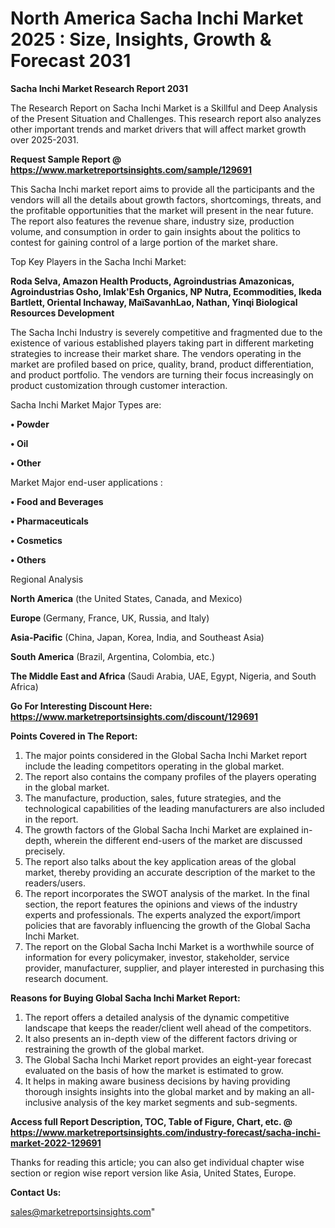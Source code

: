 # North America Sacha Inchi Market 2025 : Size, Insights, Growth & Forecast 2031

<strong>Sacha Inchi Market Research Report 2031</strong>

The Research Report on Sacha Inchi Market is a Skillful and Deep Analysis of the Present Situation and Challenges. This research report also analyzes other important trends and market drivers that will affect market growth over 2025-2031.

<strong>Request Sample Report @ <a href=https://www.marketreportsinsights.com/sample/129691>https://www.marketreportsinsights.com/sample/129691</a></strong>

This Sacha Inchi market report aims to provide all the participants and the vendors will all the details about growth factors, shortcomings, threats, and the profitable opportunities that the market will present in the near future. The report also features the revenue share, industry size, production volume, and consumption in order to gain insights about the politics to contest for gaining control of a large portion of the market share.

Top Key Players in the Sacha Inchi Market:

<strong>Roda Selva, Amazon Health Products, Agroindustrias Amazonicas, Agroindustrias Osho, Imlak'Esh Organics, NP Nutra, Ecommodities, Ikeda Bartlett, Oriental Inchaway, MaïSavanhLao, Nathan, Yinqi Biological Resources Development</strong>

The Sacha Inchi Industry is severely competitive and fragmented due to the existence of various established players taking part in different marketing strategies to increase their market share. The vendors operating in the market are profiled based on price, quality, brand, product differentiation, and product portfolio. The vendors are turning their focus increasingly on product customization through customer interaction.

Sacha Inchi Market Major Types are:

<strong>• Powder

• Oil

• Other</strong>

Market Major end-user applications :

<strong>• Food and Beverages

• Pharmaceuticals

• Cosmetics

• Others</strong>

Regional Analysis

</u><strong><b>North America</b></strong> (the United States, Canada, and Mexico)

<strong><b>Europe </b></strong>(Germany, France, UK, Russia, and Italy)

<strong><b>Asia-Pacific</b></strong> (China, Japan, Korea, India, and Southeast Asia)

<strong><b>South America</b></strong> (Brazil, Argentina, Colombia, etc.)

<strong><b>The Middle East and Africa</b></strong> (Saudi Arabia, UAE, Egypt, Nigeria, and South Africa)

<strong>Go For Interesting Discount Here: <a href=https://www.marketreportsinsights.com/discount/129691>https://www.marketreportsinsights.com/discount/129691</a></strong>

<strong>Points Covered in The Report:</strong>
<ol>
  <li>The major points considered in the Global Sacha Inchi Market report include the leading competitors operating in the global market.</li>
  <li>The report also contains the company profiles of the players operating in the global market.</li>
  <li>The manufacture, production, sales, future strategies, and the technological capabilities of the leading manufacturers are also included in the report.</li>
  <li>The growth factors of the Global Sacha Inchi Market are explained in-depth, wherein the different end-users of the market are discussed precisely.</li>
  <li>The report also talks about the key application areas of the global market, thereby providing an accurate description of the market to the readers/users.</li>
  <li>The report incorporates the SWOT analysis of the market. In the final section, the report features the opinions and views of the industry experts and professionals. The experts analyzed the export/import policies that are favorably influencing the growth of the Global Sacha Inchi Market.</li>
  <li>The report on the Global Sacha Inchi Market is a worthwhile source of information for every policymaker, investor, stakeholder, service provider, manufacturer, supplier, and player interested in purchasing this research document.</li>
</ol>
<strong>Reasons for Buying Global Sacha Inchi Market Report:</strong>

<ol>
  <li>The report offers a detailed analysis of the dynamic competitive landscape that keeps the reader/client well ahead of the competitors.</li>
  <li>It also presents an in-depth view of the different factors driving or restraining the growth of the global market.</li>
  <li>The Global Sacha Inchi Market report provides an eight-year forecast evaluated on the basis of how the market is estimated to grow.</li>
  <li>It helps in making aware business decisions by having providing thorough insights insights into the global market and by making an all-inclusive analysis of the key market segments and sub-segments.</li>
</ol>
<strong>Access full Report Description, TOC, Table of Figure, Chart, etc. @ <a href=https://www.marketreportsinsights.com/industry-forecast/sacha-inchi-market-2022-129691>https://www.marketreportsinsights.com/industry-forecast/sacha-inchi-market-2022-129691</a></strong>


Thanks for reading this article; you can also get individual chapter wise section or region wise report version like Asia, United States, Europe.

<strong>Contact Us:</strong>

sales@marketreportsinsights.com"
